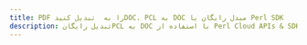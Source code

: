 ---title: PDF را به  تبدیل کنیدDOC، PCL به DOC مبدل رایگان یا Perl SDKdescription: تبدیل رایگانPCL به DOC با استفاده از Perl Cloud APIs & SDK همچنین اسناد PDF را در Cloud ایجاد، ویرایش و رندر کنید.---